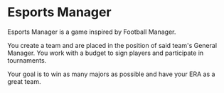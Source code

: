 # Esports Manager
Esports Manager is a game inspired by Football Manager.

You create a team and are placed in the position of said team's General Manager. You work with a budget to sign players and participate in tournaments.

Your goal is to win as many majors as possible and have your ERA as a great team.

